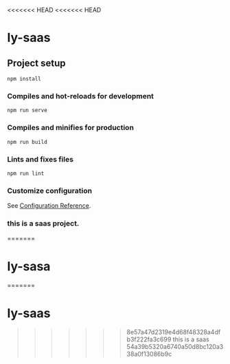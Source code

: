 <<<<<<< HEAD
<<<<<<< HEAD
# ly-saas

## Project setup
```
npm install
```

### Compiles and hot-reloads for development
```
npm run serve
```

### Compiles and minifies for production
```
npm run build
```

### Lints and fixes files
```
npm run lint
```

### Customize configuration
See [Configuration Reference](https://cli.vuejs.org/config/).


### this is a saas project. 
=======
# ly-sasa
=======
# ly-saas
>>>>>>> 8e57a47d2319e4d68f48328a4dfb3f222fa3c699
this is a saas
>>>>>>> 54a39b5320a6740a50d8bc120a338a0f13086b9c
